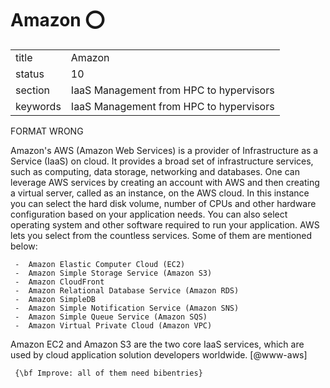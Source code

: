 # Amazon :o:


|          |                                         |
| -------- | --------------------------------------- |
| title    | Amazon                                  | 
| status   | 10                                      |
| section  | IaaS Management from HPC to hypervisors |
| keywords | IaaS Management from HPC to hypervisors |



FORMAT WRONG

Amazon's AWS (Amazon Web Services) is a provider of Infrastructure as
a Service (IaaS) on cloud. It provides a broad set of infrastructure
services, such as computing, data storage, networking and databases.
One can leverage AWS services by creating an account with AWS and then
creating a virtual server, called as an instance, on the AWS cloud.
In this instance you can select the hard disk volume, number of CPUs
and other hardware configuration based on your application needs.  You
can also select operating system and other software required to run
your application. AWS lets you select from the countless services.
Some of them are mentioned below:

     -  Amazon Elastic Computer Cloud (EC2)
     -  Amazon Simple Storage Service (Amazon S3)
     -  Amazon CloudFront
     -  Amazon Relational Database Service (Amazon RDS)
     -  Amazon SimpleDB
     -  Amazon Simple Notification Service (Amazon SNS)
     -  Amazon Simple Queue Service (Amazon SQS)
     -  Amazon Virtual Private Cloud (Amazon VPC)

Amazon EC2 and Amazon S3 are the two core IaaS services, which are
used by cloud application solution developers
worldwide. [@www-aws]

     {\bf Improve: all of them need bibentries}
     
